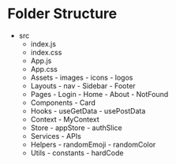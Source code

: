 # Folder Structure

* src
  * index.js
  * index.css
  * App.js
  * App.css
  * Assets
        - images
        - icons
        - logos  
  * Layouts
        - nav
        - Sidebar
        - Footer  
  * Pages
        - Login
        - Home
        - About
        - NotFound
  * Components
        - Card
  * Hooks
        - useGetData
        - usePostData
  * Context
        - MyContext
  * Store
        - appStore
        - authSlice
  * Services
        - APIs
  * Helpers
        - randomEmoji
        - randomColor
  * Utils
        - constants
        - hardCode
